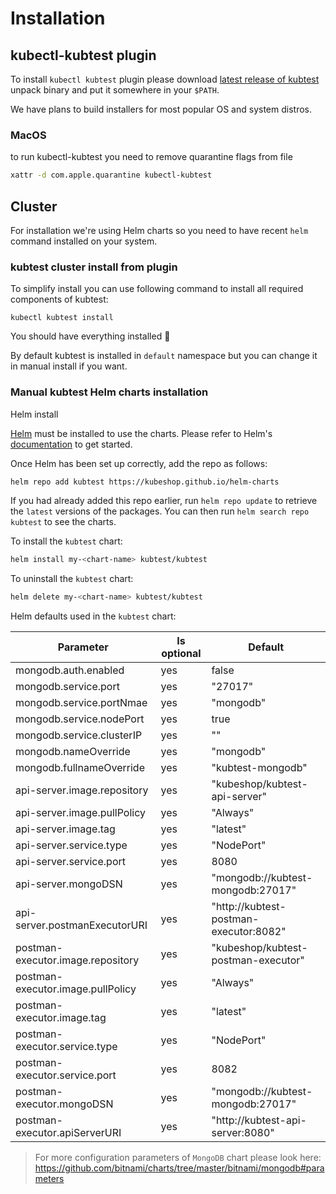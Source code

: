# Installation 

## kubectl-kubtest plugin

To install `kubectl kubtest` plugin please download [latest release of kubtest](
https://github.com/kubeshop/kubtest/releases) unpack binary and put it somewhere in 
your `$PATH`. 

We have plans to build installers for most popular OS and system distros.

### MacOS 

to run kubectl-kubtest you need to remove quarantine flags from file

```sh
xattr -d com.apple.quarantine kubectl-kubtest
```


## Cluster

For installation we're using Helm charts so you need to have recent `helm` command installed
on your system. 


### kubtest cluster install from plugin

To simplify install you can use following command to install all required components of kubtest: 

```
kubectl kubtest install
```

You should have everything installed 🏅

By default kubtest is installed in `default` namespace but you can change it in manual install if you want.


### Manual kubtest Helm charts installation

Helm install 

[Helm](https://helm.sh) must be installed to use the charts.  Please refer to
Helm's [documentation](https://helm.sh/docs) to get started.

Once Helm has been set up correctly, add the repo as follows:
```sh
helm repo add kubtest https://kubeshop.github.io/helm-charts
```
If you had already added this repo earlier, run `helm repo update` to retrieve
the `latest` versions of the packages.  You can then run `helm search repo
kubtest` to see the charts.

To install the `kubtest` chart:
```sh
helm install my-<chart-name> kubtest/kubtest
```
To uninstall the `kubtest` chart:
```sh
helm delete my-<chart-name> kubtest/kubtest
```

Helm defaults used in the `kubtest` chart:

| Parameter | Is optional | Default |
| --- | --- | --- |
| mongodb.auth.enabled | yes | false |
| mongodb.service.port | yes | "27017" |
| mongodb.service.portNmae | yes | "mongodb" |
| mongodb.service.nodePort | yes | true |
| mongodb.service.clusterIP | yes | "" |
| mongodb.nameOverride | yes | "mongodb" |
| mongodb.fullnameOverride | yes | "kubtest-mongodb" |
| api-server.image.repository | yes | "kubeshop/kubtest-api-server" |
| api-server.image.pullPolicy | yes | "Always" |
| api-server.image.tag | yes | "latest" |
| api-server.service.type | yes | "NodePort" |
| api-server.service.port | yes | 8080 |
| api-server.mongoDSN | yes | "mongodb://kubtest-mongodb:27017" |
| api-server.postmanExecutorURI | yes | "http://kubtest-postman-executor:8082" |
| postman-executor.image.repository | yes | "kubeshop/kubtest-postman-executor" |
| postman-executor.image.pullPolicy | yes | "Always" |
| postman-executor.image.tag | yes | "latest" |
| postman-executor.service.type | yes | "NodePort" |
| postman-executor.service.port | yes | 8082 |
| postman-executor.mongoDSN | yes | "mongodb://kubtest-mongodb:27017" |
| postman-executor.apiServerURI | yes | "http://kubtest-api-server:8080" |

>For more configuration parameters of `MongoDB` chart please look here:
https://github.com/bitnami/charts/tree/master/bitnami/mongodb#parameters
